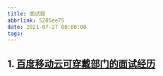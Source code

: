 ```yaml
---
title: 面试题
abbrlink: 5205ee75
date: 2021-07-27 00:00:00
tags:
---
```


## 1. [百度移动云可穿戴部门的面试经历](https://www.jianshu.com/p/d2709aeba459)

